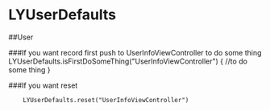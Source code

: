 # LYUserDefaults

##User

###If you want record first push to UserInfoViewController to do some thing
        LYUserDefaults.isFirstDoSomeThing("UserInfoViewController") {
            //to do some thing
        }
        
###If you want reset
        
        LYUserDefaults.reset("UserInfoViewController")
